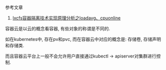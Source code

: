 参考文章

1. [lxcfs容器隔离技术实现原理分析之loadavg、cpuonline](https://blog.csdn.net/ZVAyIVqt0UFji/article/details/103193083)

容器云是以云的概念看容器, 有些对象的称谓是不同的.

如在kubernetes中, 存在pv和pvc, 而在容器云中对应的概念是: 存储卷, 存储声明和存储类.

而且容器云平台上一般不会允许用户直接通过kubectl -> apiserver对集群进行控制.
